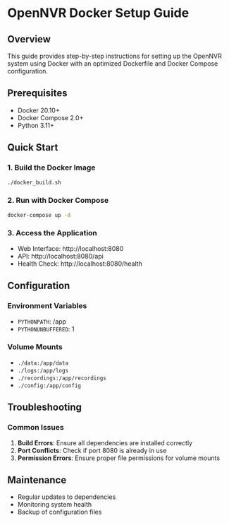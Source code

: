 # OpenNVR Docker Setup Guide

## Overview
This guide provides step-by-step instructions for setting up the OpenNVR system using Docker with an optimized Dockerfile and Docker Compose configuration.

## Prerequisites
- Docker 20.10+
- Docker Compose 2.0+
- Python 3.11+

## Quick Start

### 1. Build the Docker Image
```bash
./docker_build.sh
```

### 2. Run with Docker Compose
```bash
docker-compose up -d
```

### 3. Access the Application
- Web Interface: http://localhost:8080
- API: http://localhost:8080/api
- Health Check: http://localhost:8080/health

## Configuration

### Environment Variables
- `PYTHONPATH`: /app
- `PYTHONUNBUFFERED`: 1

### Volume Mounts
- `./data:/app/data`
- `./logs:/app/logs`
- `./recordings:/app/recordings`
- `./config:/app/config`

## Troubleshooting

### Common Issues
1. **Build Errors**: Ensure all dependencies are installed correctly
2. **Port Conflicts**: Check if port 8080 is already in use
3. **Permission Errors**: Ensure proper file permissions for volume mounts

## Maintenance
- Regular updates to dependencies
- Monitoring system health
- Backup of configuration files
